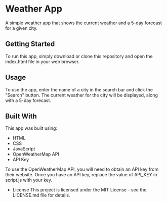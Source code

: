 # Weather App

A simple weather app that shows the current weather and a 5-day forecast for a given city.

## Getting Started
To run this app, simply download or clone this repository and open the index.html file in your web browser.

## Usage
To use the app, enter the name of a city in the search bar and click the "Search" button. The current weather for the city will be displayed, along with a 5-day forecast.

## Built With
This app was built using:

* HTML
* CSS
* JavaScript
* OpenWeatherMap API
* API Key

To use the OpenWeatherMap API, you will need to obtain an API key from their website. Once you have an API key, replace the value of API_KEY in script.js with your key.

* License
This project is licensed under the MIT License - see the LICENSE.md file for details.